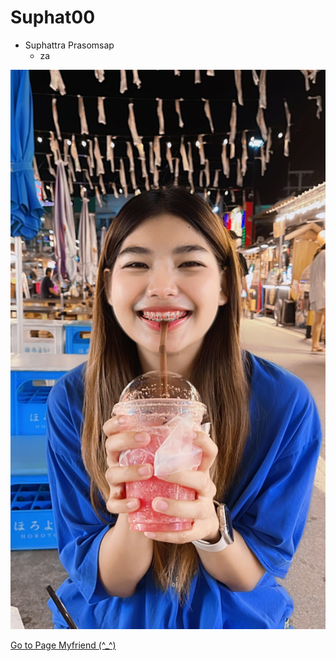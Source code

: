 # Suphat00
- Suphattra Prasomsap
  - za

![my](img/zaza.jpg)

[Go to Page Myfriend (^_^)](https://suphat00.github.io/e-card)
